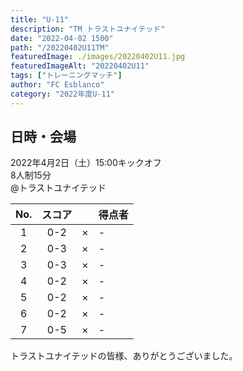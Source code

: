 ```yaml
---
title: "U-11"
description: "TM トラストユナイテッド"
date: "2022-04-02 1500"
path: "/20220402U11TM"
featuredImage: ./images/20220402U11.jpg
featuredImageAlt: "20220402U11"
tags: ["トレーニングマッチ"]
author: "FC Esblanco"
category: "2022年度U-11"
---
```


## 日時・会場

2022年4月2日（土）15:00キックオフ<br>
8人制15分<br>
@トラストユナイテッド

| No.| スコア |   | 得点者  |
|:--:|:------:|:-:|:--------|
| 1  | 0-2 | × |-|
| 2  | 0-3 | × |-|
| 3  | 0-3 | × |-|
| 4  | 0-2 | × |-|
| 5  | 0-2 | × |-|
| 6  | 0-2 | × |-|
| 7  | 0-5 | × |-|


トラストユナイテッドの皆様、ありがとうございました。